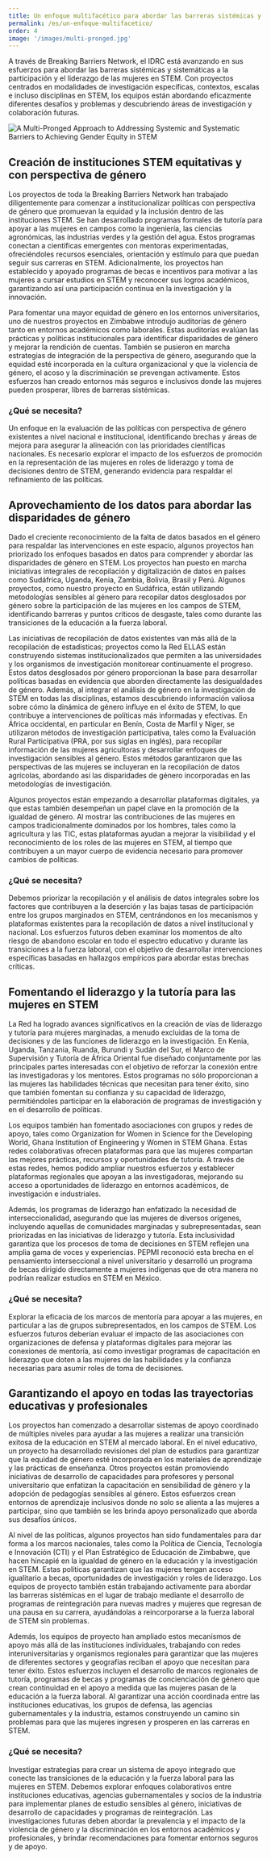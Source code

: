 ```yaml
---
title: Un enfoque multifacético para abordar las barreras sistémicas y sistemáticas para lograr la equidad de género en STEM
permalink: /es/un-enfoque-multifacetico/
order: 4
image: '/images/multi-pronged.jpg'
---
```


A través de Breaking Barriers Network, el IDRC está avanzando en sus esfuerzos para abordar las barreras sistémicas y sistemáticas a la participación y el liderazgo de las mujeres en STEM. Con proyectos centrados en modalidades de investigación específicas, contextos, escalas e incluso disciplinas en STEM, los equipos están abordando eficazmente diferentes desafíos y problemas y descubriendo áreas de investigación y colaboración futuras.

![A Multi-Pronged Approach to Addressing Systemic and Systematic Barriers to Achieving Gender Equity in STEM](/images/approach-es.png)

## Creación de instituciones STEM equitativas y con perspectiva de género

Los proyectos de toda la Breaking Barriers Network han trabajado diligentemente para comenzar a institucionalizar políticas con perspectiva de género que promuevan la equidad y la inclusión dentro de las instituciones STEM. Se han desarrollado programas formales de tutoría para apoyar a las mujeres en campos como la ingeniería, las ciencias agronómicas, las industrias verdes y la gestión del agua. Estos programas conectan a científicas emergentes con mentoras experimentadas, ofreciéndoles recursos esenciales, orientación y estímulo para que puedan seguir sus carreras en STEM. Adicionalmente, los proyectos han establecido y apoyado programas de becas e incentivos para motivar a las mujeres a cursar estudios en STEM y reconocer sus logros académicos, garantizando así una participación continua en la investigación y la innovación. 

Para fomentar una mayor equidad de género en los entornos universitarios, uno de nuestros proyectos en Zimbabwe introdujo auditorías de género tanto en entornos académicos como laborales. Estas auditorías evalúan las prácticas y políticas institucionales para identificar disparidades de género y mejorar la rendición de cuentas. También se pusieron en marcha estrategias de integración de la perspectiva de género, asegurando que la equidad esté incorporada en la cultura organizacional y que la violencia de género, el acoso y la discriminación se prevengan activamente. Estos esfuerzos han creado entornos más seguros e inclusivos donde las mujeres pueden prosperar, libres de barreras sistémicas.

### ¿Qué se necesita?
Un enfoque en la evaluación de las políticas con perspectiva de género existentes a nivel nacional e institucional, identificando brechas y áreas de mejora para asegurar la alineación con las prioridades científicas nacionales. Es necesario explorar el impacto de los esfuerzos de promoción en la representación de las mujeres en roles de liderazgo y toma de decisiones dentro de STEM, generando evidencia para respaldar el refinamiento de las políticas.

## Aprovechamiento de los datos para abordar las disparidades de género

Dado el creciente reconocimiento de la falta de datos basados en el género para respaldar las intervenciones en este espacio, algunos proyectos han priorizado los enfoques basados en datos para comprender y abordar las disparidades de género en STEM. Los proyectos han puesto en marcha iniciativas integrales de recopilación y digitalización de datos en países como Sudáfrica, Uganda, Kenia, Zambia, Bolivia, Brasil y Perú. Algunos proyectos, como nuestro proyecto en Sudáfrica, están utilizando metodologías sensibles al género para recopilar datos desglosados por género sobre la participación de las mujeres en los campos de STEM, identificando barreras y puntos críticos de desgaste, tales como durante las transiciones de la educación a la fuerza laboral.

Las iniciativas de recopilación de datos existentes van más allá de la recopilación de estadísticas; proyectos como la Red ELLAS están construyendo sistemas institucionalizados que permiten a las universidades y los organismos de investigación monitorear continuamente el progreso. Estos datos desglosados por género proporcionan la base para desarrollar políticas basadas en evidencia que aborden directamente las desigualdades de género. Además, al integrar el análisis de género en la investigación de STEM en todas las disciplinas, estamos descubriendo información valiosa sobre cómo la dinámica de género influye en el éxito de STEM, lo que contribuye a intervenciones de políticas más informadas y efectivas. En África occidental, en particular en Benín, Costa de Marfil y Níger, se utilizaron métodos de investigación participativa, tales como la Evaluación Rural Participativa (PRA, por sus siglas en inglés), para recopilar información de las mujeres agricultoras y desarrollar enfoques de investigación sensibles al género. Estos métodos garantizaron que las perspectivas de las mujeres se incluyeran en la recopilación de datos agrícolas, abordando así las disparidades de género incorporadas en las metodologías de investigación.

Algunos proyectos están empezando a desarrollar plataformas digitales, ya que estas también desempeñan un papel clave en la promoción de la igualdad de género. Al mostrar las contribuciones de las mujeres en campos tradicionalmente dominados por los hombres, tales como la agricultura y las TIC, estas plataformas ayudan a mejorar la visibilidad y el reconocimiento de los roles de las mujeres en STEM, al tiempo que contribuyen a un mayor cuerpo de evidencia necesario para promover cambios de políticas.

### ¿Qué se necesita?
Debemos priorizar la recopilación y el análisis de datos integrales sobre los factores que contribuyen a la deserción y las bajas tasas de participación entre los grupos marginados en STEM, centrándonos en los mecanismos y plataformas existentes para la recopilación de datos a nivel institucional y nacional. Los esfuerzos futuros deben examinar los momentos de alto riesgo de abandono escolar en todo el espectro educativo y durante las transiciones a la fuerza laboral, con el objetivo de desarrollar intervenciones específicas basadas en hallazgos empíricos para abordar estas brechas críticas.

## Fomentando el liderazgo y la tutoría para las mujeres en STEM

La Red ha logrado avances significativos en la creación de vías de liderazgo y tutoría para mujeres marginadas, a menudo excluidas de la toma de decisiones y de las funciones de liderazgo en la investigación. En Kenia, Uganda, Tanzania, Ruanda, Burundi y Sudán del Sur, el Marco de Supervisión y Tutoría de África Oriental fue diseñado conjuntamente por las principales partes interesadas con el objetivo de reforzar la conexión entre las investigadoras y los mentores. Estos programas no sólo proporcionan a las mujeres las habilidades técnicas que necesitan para tener éxito, sino que también fomentan su confianza y su capacidad de liderazgo, permitiéndoles participar en la elaboración de programas de investigación y en el desarrollo de políticas.

Los equipos también han fomentado asociaciones con grupos y redes de apoyo, tales como Organization for Women in Science for the Developing World, Ghana Institution of Engineering y Women in STEM Ghana. Estas redes colaborativas ofrecen plataformas para que las mujeres compartan las mejores prácticas, recursos y oportunidades de tutoría. A través de estas redes, hemos podido ampliar nuestros esfuerzos y establecer plataformas regionales que apoyan a las investigadoras, mejorando su acceso a oportunidades de liderazgo en entornos académicos, de investigación e industriales.

Además, los programas de liderazgo han enfatizado la necesidad de interseccionalidad, asegurando que las mujeres de diversos orígenes, incluyendo aquellas de comunidades marginadas y subrepresentadas, sean priorizadas en las iniciativas de liderazgo y tutoría. Esta inclusividad garantiza que los procesos de toma de decisiones en STEM reflejen una amplia gama de voces y experiencias. PEPMI reconoció esta brecha en el pensamiento interseccional a nivel universitario y desarrolló un programa de becas dirigido directamente a mujeres indígenas que de otra manera no podrían realizar estudios en STEM en México. 

### ¿Qué se necesita?
Explorar la eficacia de los marcos de mentoría para apoyar a las mujeres, en particular a las de grupos subrepresentados, en los campos de STEM. Los esfuerzos futuros deberían evaluar el impacto de las asociaciones con organizaciones de defensa y plataformas digitales para mejorar las conexiones de mentoría, así como investigar programas de capacitación en liderazgo que doten a las mujeres de las habilidades y la confianza necesarias para asumir roles de toma de decisiones.

## Garantizando el apoyo en todas las trayectorias educativas y profesionales

Los proyectos han comenzado a desarrollar sistemas de apoyo coordinado de múltiples niveles para ayudar a las mujeres a realizar una transición exitosa de la educación en STEM al mercado laboral. En el nivel educativo, un proyecto ha desarrollado revisiones del plan de estudios para garantizar que la equidad de género esté incorporada en los materiales de aprendizaje y las prácticas de enseñanza. Otros proyectos están promoviendo iniciativas de desarrollo de capacidades para profesores y personal universitario que enfatizan la capacitación en sensibilidad de género y la adopción de pedagogías sensibles al género. Estos esfuerzos crean entornos de aprendizaje inclusivos donde no solo se alienta a las mujeres a participar, sino que también se les brinda apoyo personalizado que aborda sus desafíos únicos.

Al nivel de las políticas, algunos proyectos han sido fundamentales para dar forma a los marcos nacionales, tales como la Política de Ciencia, Tecnología e Innovación (CTI) y el Plan Estratégico de Educación de Zimbabwe, que hacen hincapié en la igualdad de género en la educación y la investigación en STEM. Estas políticas garantizan que las mujeres tengan acceso igualitario a becas, oportunidades de investigación y roles de liderazgo. Los equipos de proyecto también están trabajando activamente para abordar las barreras sistémicas en el lugar de trabajo mediante el desarrollo de programas de reintegración para nuevas madres y mujeres que regresan de una pausa en su carrera, ayudándolas a reincorporarse a la fuerza laboral de STEM sin problemas.

Además, los equipos de proyecto han ampliado estos mecanismos de apoyo más allá de las instituciones individuales, trabajando con redes interuniversitarias y organismos regionales para garantizar que las mujeres de diferentes sectores y geografías reciban el apoyo que necesitan para tener éxito. Estos esfuerzos incluyen el desarrollo de marcos regionales de tutoría, programas de becas y programas de concienciación de género que crean continuidad en el apoyo a medida que las mujeres pasan de la educación a la fuerza laboral. Al garantizar una acción coordinada entre las instituciones educativas, los grupos de defensa, las agencias gubernamentales y la industria, estamos construyendo un camino sin problemas para que las mujeres ingresen y prosperen en las carreras en STEM. 

### ¿Qué se necesita?
Investigar estrategias para crear un sistema de apoyo integrado que conecte las transiciones de la educación y la fuerza laboral para las mujeres en STEM. Debemos explorar enfoques colaborativos entre instituciones educativas, agencias gubernamentales y socios de la industria para implementar planes de estudio sensibles al género, iniciativas de desarrollo de capacidades y programas de reintegración. Las investigaciones futuras deben abordar la prevalencia y el impacto de la violencia de género y la discriminación en los entornos académicos y profesionales, y brindar recomendaciones para fomentar entornos seguros y de apoyo.

